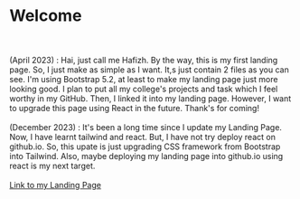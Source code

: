 <h1>Welcome</h1>
</br></br>
(April 2023) : Hai, just call me Hafizh. By the way, this is my first landing page. So, I just make as simple as I want.
It,s just contain 2 files as you can see. I'm using Bootstrap 5.2, at least to make my landing page just more looking good.
I plan to put all my college's projects and task which I feel worthy in my GitHub. Then, I linked it into my landing page.
However, I want to upgrade this page using React in the future. Thank's for coming!
</br></br>
(December 2023) : It's been a long time since I update my Landing Page. Now, I have learnt tailwind and react. But, I have not
try deploy react on github.io. So, this upate is just upgrading CSS framework from Bootstrap into Tailwind. Also, maybe 
deploying my landing page into github.io using react is my next target.
</br></br>
<a href="https://hfzdzakii.github.io" target="_blank">Link to my Landing Page</a>
